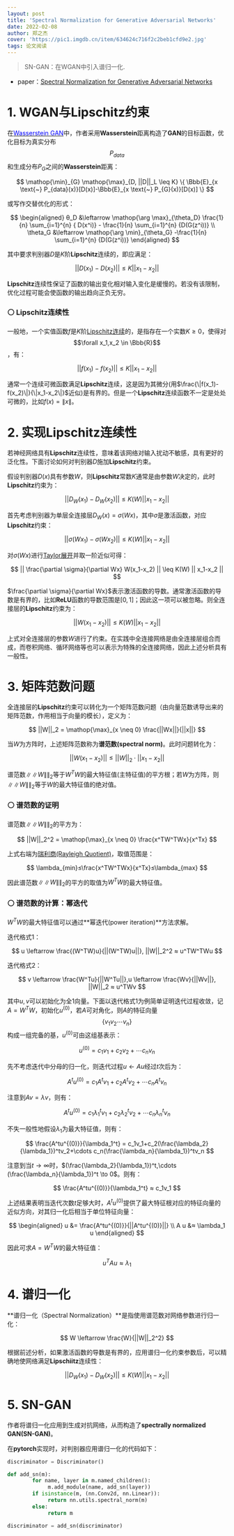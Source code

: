 ```yaml
---
layout: post
title: 'Spectral Normalization for Generative Adversarial Networks'
date: 2022-02-08
author: 郑之杰
cover: 'https://pic1.imgdb.cn/item/634624c716f2c2beb1cfd9e2.jpg'
tags: 论文阅读
---
```


> SN-GAN：在WGAN中引入谱归一化.

- paper：[Spectral Normalization for Generative Adversarial Networks](https://arxiv.org/abs/1802.05957)

# 1. WGAN与Lipschitz约束

在[<font color=Blue>Wasserstein GAN</font>](https://0809zheng.github.io/2022/02/04/wgan.html)中，作者采用**Wasserstein**距离构造了**GAN**的目标函数，优化目标为真实分布$$P_{data}$$和生成分布$P_G$之间的**Wasserstein**距离：

$$   \mathop{\min}_{G} \mathop{\max}_{D, ||D||_L \leq K} \{ \Bbb{E}_{x \text{~} P_{data}(x)}[D(x)]-\Bbb{E}_{x \text{~} P_{G}(x)}[D(x)] \} $$

或写作交替优化的形式：

$$ \begin{aligned} θ_D &\leftarrow \mathop{\arg \max}_{\theta_D} \frac{1}{n} \sum_{i=1}^{n} { D(x^i)} - \frac{1}{n} \sum_{i=1}^{n} {D(G(z^i))}  \\ \theta_G &\leftarrow \mathop{\arg \min}_{\theta_G} -\frac{1}{n} \sum_{i=1}^{n} {D(G(z^i))} \end{aligned} $$

其中要求判别器$D$是$K$阶**Lipschitz**连续的，即应满足：

$$ || D(x_1)-D(x_2) || ≤K || x_1-x_2 || $$

**Lipschitz**连续性保证了函数的输出变化相对输入变化是缓慢的。若没有该限制，优化过程可能会使函数的输出趋向正负无穷。

### ⚪ Lipschitz连续性

一般地，一个实值函数$f$是$K$阶[Lipschitz连续](https://0809zheng.github.io/2022/10/11/lipschitz.html)的，是指存在一个实数$K\geq 0$，使得对$$\forall x_1,x_2 \in \Bbb{R}$$，有：

$$ || f(x_1)-f(x_2) || ≤K || x_1-x_2 || $$

通常一个连续可微函数满足**Lipschitz**连续，这是因为其微分(用$\frac{\|f(x_1)-f(x_2)\|}{\|x_1-x_2\|}$近似)是有界的。但是一个**Lipschitz**连续函数不一定是处处可微的，比如$f(x) = \|x\|$。

# 2. 实现Lipschitz连续性

若神经网络具有**Lipschitz**连续性，意味着该网络对输入扰动不敏感，具有更好的泛化性。下面讨论如何对判别器$D$施加**Lipschitz**约束。

假设判别器$D(x)$具有参数$W$，则**Lipschitz**常数$K$通常是由参数$W$决定的，此时**Lipschitz**约束为：

$$ || D_W(x_1)-D_W(x_2) ||\leq K(W) || x_1-x_2 || $$

首先考虑判别器为单层全连接层$D_W(x)=\sigma(Wx)$，其中$\sigma$是激活函数，对应**Lipschitz**约束：

$$ || \sigma(Wx_1)-\sigma(Wx_2) || \leq K(W) || x_1-x_2 || $$

对$\sigma(Wx)$进行[Taylor展开](https://0809zheng.github.io/2021/08/20/taylor.html)并取一阶近似可得：

$$ ||  \frac{\partial \sigma}{\partial Wx} W(x_1-x_2) || \leq K(W) || x_1-x_2 || $$

$\frac{\partial \sigma}{\partial Wx}$表示激活函数的导数。通常激活函数的导数是有界的，比如**ReLU**函数的导数范围是$[0,1]$；因此这一项可以被忽略。则全连接层的**Lipschitz**约束为：

$$ ||  W(x_1-x_2) || \leq K(W) || x_1-x_2 || $$

上式对全连接层的参数$W$进行了约束。在实践中全连接网络是由全连接层组合而成，而卷积网络、循环网络等也可以表示为特殊的全连接网络，因此上述分析具有一般性。

# 3. 矩阵范数问题

全连接层的**Lipschitz**约束可以转化为一个矩阵范数问题（由向量范数诱导出来的矩阵范数，作用相当于向量的模长），定义为：

$$ ||W||_2 = \mathop{\max}_{x \neq 0} \frac{||Wx||}{||x||} $$

当$W$为方阵时，上述矩阵范数称为**谱范数(spectral norm)**。此时问题转化为：

$$ ||  W(x_1-x_2) || \leq ||W||_2 \cdot || x_1-x_2 || $$

谱范数$\|\|W\|\|_2$等于$W^TW$的最大特征值(主特征值)的平方根；若$W$为方阵，则$\|\|W\|\|_2$等于$W$的最大特征值的绝对值。

### ⚪ 谱范数的证明

谱范数$\|\|W\|\|_2$的平方为：

$$ ||W||_2^2 = \mathop{\max}_{x \neq 0} \frac{x^TW^TWx}{x^Tx} $$

上式右端为[瑞利商(Rayleigh Quotient)](https://0809zheng.github.io/2021/06/22/rayleigh.html)，取值范围是：

$$ \lambda_{min}≤\frac{x^TW^TWx}{x^Tx}≤\lambda_{max} $$

因此谱范数$\|\|W\|\|_2$的平方的取值为$W^TW$的最大特征值。

### ⚪ 谱范数的计算：幂迭代

$W^TW$的最大特征值可以通过**幂迭代(power iteration)**方法求解。

迭代格式1：

$$ u \leftarrow \frac{(W^TW)u}{||(W^TW)u||}, ||W||_2^2 ≈ u^TW^TWu $$

迭代格式2：

$$ v \leftarrow \frac{W^Tu}{||W^Tu||},u \leftarrow \frac{Wv}{||Wv||}, ||W||_2 ≈ u^TWv $$

其中$u,v$可以初始化为全$1$向量。下面以迭代格式1为例简单证明迭代过程收敛，记$A=W^TW$，初始化$u^{(0)}$，若$A$可对角化，则$A$的特征向量$$\{v_1 v_2  \cdots v_n\}$$构成一组完备的基，$u^{(0)}$可由这组基表示：

$$ u^{(0)} = c_1v_1+c_2v_2+\cdots c_nv_n $$

先不考虑迭代中分母的归一化，则迭代过程$u \leftarrow Au$经过$t$次后为：

$$ A^tu^{(0)} = c_1A^tv_1+c_2A^tv_2+\cdots c_nA^tv_n $$

注意到$Av=\lambda v$，则有：

$$ A^tu^{(0)} = c_1\lambda_1^tv_1+c_2\lambda_2^tv_2+\cdots c_n\lambda_n^tv_n $$

不失一般性地假设$\lambda_1$为最大特征值，则有：

$$ \frac{A^tu^{(0)}}{\lambda_1^t} = c_1v_1+c_2(\frac{\lambda_2}{\lambda_1})^tv_2+\cdots c_n(\frac{\lambda_n}{\lambda_1})^tv_n $$

注意到当$t \to \infty$时，$(\frac{\lambda_2}{\lambda_1})^t,\cdots (\frac{\lambda_n}{\lambda_1})^t \to 0$。则有：

$$ \frac{A^tu^{(0)}}{\lambda_1^t} ≈ c_1v_1 $$

上述结果表明当迭代次数$t$足够大时，$A^tu^{(0)}$提供了最大特征根对应的特征向量的近似方向，对其归一化后相当于单位特征向量：

$$ \begin{aligned} u &= \frac{A^tu^{(0)}}{||A^tu^{(0)}||} \\ A u &≈ \lambda_1 u \end{aligned} $$

因此可求$A=W^TW$的最大特征值：

$$ u^T A u ≈ \lambda_1  $$


# 4. 谱归一化

**谱归一化（Spectral Normalization）**是指使用谱范数对网络参数进行归一化：

$$ W \leftarrow \frac{W}{||W||_2^2} $$

根据前述分析，如果激活函数的导数是有界的，应用谱归一化约束参数后，可以精确地使网络满足**Lipschiitz**连续性：

$$ || D_W(x_1)-D_W(x_2) ||\leq K(W) || x_1-x_2 || $$

# 5. SN-GAN

作者将谱归一化应用到生成对抗网络，从而构造了**spectrally normalized GAN(SN-GAN)**。

在**pytorch**实现时，对判别器应用谱归一化的代码如下：

```python
discriminator = Discriminator()

def add_sn(m):
        for name, layer in m.named_children():
             m.add_module(name, add_sn(layer))
        if isinstance(m, (nn.Conv2d, nn.Linear)):
             return nn.utils.spectral_norm(m)
        else:
             return m

discriminator = add_sn(discriminator)
```
